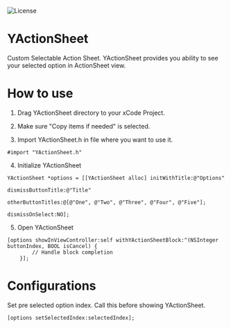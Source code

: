 ![License](http://img.shields.io/badge/license-MIT-orange.png)

# YActionSheet
Custom Selectable Action Sheet. YActionSheet provides you ability to see your selected option in ActionSheet view.

# How to use
1) Drag YActionSheet directory to your xCode Project.

2) Make sure "Copy items if needed" is selected.

3) Import YActionSheet.h in file where you want to use it.
```objc
#import "YActionSheet.h"
```

4) Initialize YActionSheet
```objc
YActionSheet *options = [[YActionSheet alloc] initWithTitle:@"Options"
                                                         dismissButtonTitle:@"Title"
                                                         otherButtonTitles:@[@"One", @"Two", @"Three", @"Four", @"Five"];
                                                   dismissOnSelect:NO];
```
5) Open YActionSheet
```objc
[options showInViewController:self withYActionSheetBlock:^(NSInteger buttonIndex, BOOL isCancel) {
        // Handle block completion
    }];
```
# Configurations
Set pre selected option index. Call this before showing YActionSheet.
```objc
[options setSelectedIndex:selectedIndex];
```
